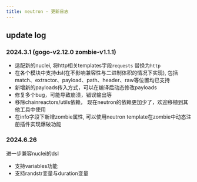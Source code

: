 ```yaml
---
title: neutron · 更新日志
---
```


## update log

### 2024.3.1 (gogo-v2.12.0 zombie-v1.1.1)

* 适配新的nuclei, 将http相关templates字段`requests` 替换为`http`
* 在各个模块中支持dsl(在不影响兼容性与二进制体积的情况下实现), 包括match、extractor、payload、path、header、raw等位置均已支持
* 新增新的payloads传入方式，可以在编译后动态修改payloads
* 修复多个bug，可能导致崩溃，错误输出等
* 移除chainreactors/utils依赖， 现在neutron的依赖更加少了，欢迎移植到其他工具中使用
* 在info字段下新增zombie属性, 可以使用neutron template在zombie中动态注册插件实现爆破功能

### 2024.6.26

进一步兼容nuclei的dsl

* 支持variables功能
* 支持randstr变量与duration变量